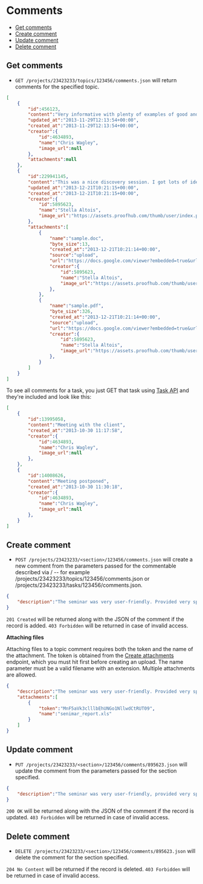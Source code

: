 Comments
====================

* [Get comments](#get-comments)
* [Create comment](#create-comment)
* [Update comment](#update-comment)
* [Delete comment](#delete-comment)

Get comments
----------------

* `GET /projects/23423233/topics/123456/comments.json` will return comments for the specified topic. 

```json
[
	{
		"id":456123,
		"content":"Very informative with plenty of examples of good and not-so-good Web marketing.",
		"updated_at":"2013-11-29T12:13:54+00:00",
		"created_at":"2013-11-29T12:13:54+00:00",
		"creator":{
			"id":4634893,
			"name":"Chris Wagley",
			"image_url":null
		},
		"attachments":null
	},
	{
		"id":229941145,
		"content":"This was a nice discovery session. I got lots of ideas for marketing on the Web.",
		"updated_at":"2013-12-21T10:21:15+00:00",
		"created_at":"2013-12-21T10:21:15+00:00",
		"creator":{
			"id":5895623,
			"name":"Stella Altois",
			"image_url":"https://assets.proofhub.com/thumb/user/index.php?width=80&height=80&cropratio=1:1&image=123456/812b4ba287f5ee0bc9d43bbf5bbe87fb1370073119.jpg"
		},
		"attachments":[
			{
				"name":"sample.doc",
				"byte_size":13,
				"created_at":"2013-12-21T10:21:14+00:00",
				"source":"upload",
				"url":"https://docs.google.com/viewer?embedded=true&url=https%3A%2F%2Fsdp_.proofhub.com%2Fview%2Fdoc%2F%3F2176707%2F43981916%2F812b4ba287f5ee0bc9d43bbf5bbe87fb13876212745m%2F16a5c52b4f18a1fbf244076189d2c447%2Fsample.doc",
				"creator":{
					"id":5895623,
					"name":"Stella Altois",
					"image_url":"https://assets.proofhub.com/thumb/user/index.php?width=80&height=80&cropratio=1:1&image=123456/812b4ba287f5ee0bc9d43bbf5bbe87fb1370073119.jpg"
				},
			},
			{
				"name":"sample.pdf",
				"byte_size":326,
				"created_at":"2013-12-21T10:21:14+00:00",
				"source":"upload",
				"url":"https://docs.google.com/viewer?embedded=true&url=https%3A%2F%2Fsdp_.proofhub.com%2Fview%2Fdoc%2F%3F2176707%2F43981916%2F812b4ba287f5ee0bc9d43bbf5bbe87fb1387621274h6%2F5928e0d04f89687c55d9d870805588f0%2Fsample.pdf",
				"creator":{
					"id":5895623,
					"name":"Stella Altois",
					"image_url":"https://assets.proofhub.com/thumb/user/index.php?width=80&height=80&cropratio=1:1&image=123456/812b4ba287f5ee0bc9d43bbf5bbe87fb1370073119.jpg"
				},
			}
		]
	}
]
```
To see all comments for a task, you just GET that task using [Task API](https://github.com/sdplabs/proofhub-api/blob/master/sections/tasks.md#get-task) and they're included and look like this:

```json
[
	{
		"id":13995058,
		"content":"Meeting with the client",
		"created_at":"2013-10-30 11:17:58",
		"creator":{
			"id":4634893,
			"name":"Chris Wagley",
			"image_url":null
		},
	},
	{
		"id":14008626,
		"content":"Meeting postponed",
		"created_at":"2013-10-30 11:30:18",
		"creator":{
			"id":4634893,
			"name":"Chris Wagley",
			"image_url":null
		},
	}
]
```

Create comment
----------------

* `POST /projects/23423233/<section>/123456/comments.json` will create a new comment from the parameters passed for the commentable described via / -- for example /projects/23423233/topics/123456/comments.json or /projects/23423233/tasks/123456/comments.json. 

```json
{
	"description":"The seminar was very user-friendly. Provided very specific and useful info"
}
```

`201 Created` will be returned along with the JSON of the comment if the record is added. `403 Forbidden` will be returned in case of invalid access.

**Attaching files**

Attaching files to a topic comment requires both the token and the name of the attachment. The token is obtained from the [Create attachments](
https://github.com/sdplabs/proofhub-api/blob/master/sections/attachemnts.md#create-attachment) endpoint, which you must hit first before creating an upload. The name parameter must be a valid filename with an extension. Multiple attachments are allowed.

```json
{
	"description":"The seminar was very user-friendly. Provided very specific and useful info",
	"attachments":[
		{
			"token":"MnF5aVk3clllbEhUNGo1NllwdCtRUT09",
			"name":"senimar_report.xls"
		}
	]
}
```

Update comment
----------------

* `PUT /projects/23423233/<section>/123456/comments/895623.json` will update the comment from the parameters passed for the section specified. 


```json
{
	"description":"The seminar was very user-friendly, provided very specific and useful info."
}
```

`200 OK` will be returned along with the JSON of the comment if the record is updated. `403 Forbidden` will be returned in case of invalid access.

Delete comment
----------------

* `DELETE /projects/23423233/<section>/123456/comments/895623.json` will delete the comment for the section specified. 

`204 No Content` will be returned if the record is deleted. `403 Forbidden` will be returned in case of invalid access.
